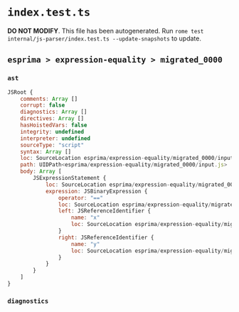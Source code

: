# `index.test.ts`

**DO NOT MODIFY**. This file has been autogenerated. Run `rome test internal/js-parser/index.test.ts --update-snapshots` to update.

## `esprima > expression-equality > migrated_0000`

### `ast`

```javascript
JSRoot {
	comments: Array []
	corrupt: false
	diagnostics: Array []
	directives: Array []
	hasHoistedVars: false
	integrity: undefined
	interpreter: undefined
	sourceType: "script"
	syntax: Array []
	loc: SourceLocation esprima/expression-equality/migrated_0000/input.js 1:0-2:0
	path: UIDPath<esprima/expression-equality/migrated_0000/input.js>
	body: Array [
		JSExpressionStatement {
			loc: SourceLocation esprima/expression-equality/migrated_0000/input.js 1:0-1:6
			expression: JSBinaryExpression {
				operator: "=="
				loc: SourceLocation esprima/expression-equality/migrated_0000/input.js 1:0-1:6
				left: JSReferenceIdentifier {
					name: "x"
					loc: SourceLocation esprima/expression-equality/migrated_0000/input.js 1:0-1:1 (x)
				}
				right: JSReferenceIdentifier {
					name: "y"
					loc: SourceLocation esprima/expression-equality/migrated_0000/input.js 1:5-1:6 (y)
				}
			}
		}
	]
}
```

### `diagnostics`

```

```
